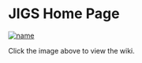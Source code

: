# JIGS Home Page

[![name](https://user-images.githubusercontent.com/37034734/234434052-f274bb8c-ae2e-4adc-a5cd-ec6f6c744680.png)](https://github.com/Z3Sleeper/CS-230-Group-7/wiki/JIGS-Wiki)

Click the image above to view the wiki.
